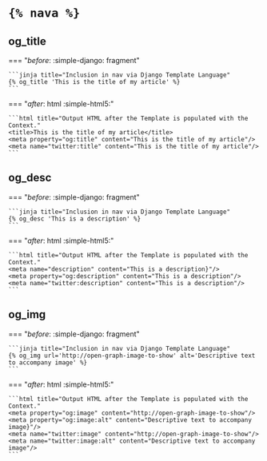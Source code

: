# `{% nava %}`

## og_title

=== "_before_: :simple-django: fragment"

    ```jinja title="Inclusion in nav via Django Template Language"
    {% og_title 'This is the title of my article' %}
    ```

=== "_after_: html :simple-html5:"

    ```html title="Output HTML after the Template is populated with the Context."
    <title>This is the title of my article</title>
    <meta property="og:title" content="This is the title of my article"/>
    <meta name="twitter:title" content="This is the title of my article"/>
    ```

## og_desc

=== "_before_: :simple-django: fragment"

    ```jinja title="Inclusion in nav via Django Template Language"
    {% og_desc 'This is a description' %}
    ```

=== "_after_: html :simple-html5:"

    ```html title="Output HTML after the Template is populated with the Context."
    <meta name="description" content="This is a description}"/>
    <meta property="og:description" content="This is a description"/>
    <meta name="twitter:description" content="This is a description"/>
    ```

## og_img

=== "_before_: :simple-django: fragment"

    ```jinja title="Inclusion in nav via Django Template Language"
    {% og_img url='http://open-graph-image-to-show' alt='Descriptive text to accompany image' %}
    ```

=== "_after_: html :simple-html5:"

    ```html title="Output HTML after the Template is populated with the Context."
    <meta property="og:image" content="http://open-graph-image-to-show"/>
    <meta property="og:image:alt" content="Descriptive text to accompany image}"/>
    <meta name="twitter:image" content="http://open-graph-image-to-show"/>
    <meta name="twitter:image:alt" content="Descriptive text to accompany image"/>
    ```
